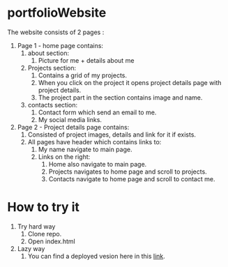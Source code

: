 # portfolioWebsite



The website consists of 2 pages : 
1. Page 1 - home page contains:
    1. about section:
        1. Picture for me + details about me
    2. Projects section:
        1. Contains a grid of my projects.
        2. When you click on the project it opens project details page with project details.
        3. The project part in the section contains image and name.
    3. contacts section:
        1. Contact form which send an email to me.
        2. My social media links.
2. Page 2 - Project details page contains: 
    1. Consisted of project images, details and link for it if exists.
    2. All pages have header which contains links to: 
        1. My name navigate to main page.
        2. Links on the right:
            1. Home also navigate to main page.
            2. Projects navigates to home page and scroll to projects.
            3. Contacts navigate to home page and scroll to contact me.


# How to try it
1. Try hard way
    1. Clone repo.
    2. Open index.html
2. Lazy way
    1. You can find a deployed vesion here in this [link]().

